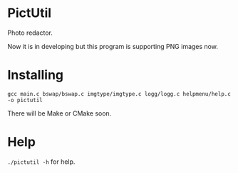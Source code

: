 # PictUtil
Photo redactor.

Now it is in developing but this program is supporting PNG images now.

# Installing
`gcc main.c bswap/bswap.c imgtype/imgtype.c logg/logg.c helpmenu/help.c -o pictutil`

There will be Make or CMake soon.

# Help
`./pictutil -h` for help.
